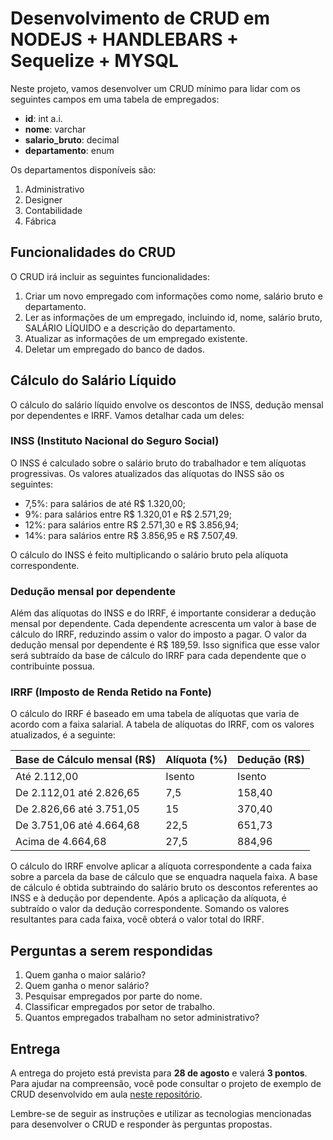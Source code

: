 # Desenvolvimento de CRUD em NODEJS + HANDLEBARS + Sequelize + MYSQL

Neste projeto, vamos desenvolver um CRUD mínimo para lidar com os seguintes campos em uma tabela de empregados:

- **id**: int a.i.
- **nome**: varchar
- **salario_bruto**: decimal
- **departamento**: enum

Os departamentos disponíveis são:
1. Administrativo
2. Designer
3. Contabilidade
4. Fábrica

## Funcionalidades do CRUD

O CRUD irá incluir as seguintes funcionalidades:

1. Criar um novo empregado com informações como nome, salário bruto e departamento.
2. Ler as informações de um empregado, incluindo id, nome, salário bruto, SALÁRIO LÍQUIDO e a descrição do departamento.
3. Atualizar as informações de um empregado existente.
4. Deletar um empregado do banco de dados.

## Cálculo do Salário Líquido

O cálculo do salário líquido envolve os descontos de INSS, dedução mensal por dependentes e IRRF. Vamos detalhar cada um deles:

### INSS (Instituto Nacional do Seguro Social)

O INSS é calculado sobre o salário bruto do trabalhador e tem alíquotas progressivas. Os valores atualizados das alíquotas do INSS são os seguintes:

- 7,5%: para salários de até R$ 1.320,00;
- 9%: para salários entre R$ 1.320,01 e R$ 2.571,29;
- 12%: para salários entre R$ 2.571,30 e R$ 3.856,94;
- 14%: para salários entre R$ 3.856,95 e R$ 7.507,49.

O cálculo do INSS é feito multiplicando o salário bruto pela alíquota correspondente.

### Dedução mensal por dependente

Além das alíquotas do INSS e do IRRF, é importante considerar a dedução mensal por dependente. Cada dependente acrescenta um valor à base de cálculo do IRRF, reduzindo assim o valor do imposto a pagar. O valor da dedução mensal por dependente é R$ 189,59. Isso significa que esse valor será subtraído da base de cálculo do IRRF para cada dependente que o contribuinte possua.

### IRRF (Imposto de Renda Retido na Fonte)

O cálculo do IRRF é baseado em uma tabela de alíquotas que varia de acordo com a faixa salarial. A tabela de alíquotas do IRRF, com os valores atualizados, é a seguinte:

| Base de Cálculo mensal (R$) | Alíquota (%) | Dedução (R$) |
|-----------------------------|--------------|--------------|
| Até 2.112,00                | Isento       | Isento       |
| De 2.112,01 até 2.826,65    | 7,5          | 158,40       |
| De 2.826,66 até 3.751,05    | 15           | 370,40       |
| De 3.751,06 até 4.664,68    | 22,5         | 651,73       |
| Acima de 4.664,68           | 27,5         | 884,96       |

O cálculo do IRRF envolve aplicar a alíquota correspondente a cada faixa sobre a parcela da base de cálculo que se enquadra naquela faixa. A base de cálculo é obtida subtraindo do salário bruto os descontos referentes ao INSS e à dedução por dependente. Após a aplicação da alíquota, é subtraído o valor da dedução correspondente. Somando os valores resultantes para cada faixa, você obterá o valor total do IRRF.

## Perguntas a serem respondidas

1. Quem ganha o maior salário?
2. Quem ganha o menor salário?
3. Pesquisar empregados por parte do nome.
4. Classificar empregados por setor de trabalho.
5. Quantos empregados trabalham no setor administrativo?

## Entrega

A entrega do projeto está prevista para **28 de agosto** e valerá **3 pontos**. Para ajudar na compreensão, você pode consultar o projeto de exemplo de CRUD desenvolvido em aula [neste repositório](https://github.com/ewbriao1978/Aula-middleware-controller).

Lembre-se de seguir as instruções e utilizar as tecnologias mencionadas para desenvolver o CRUD e responder às perguntas propostas.
